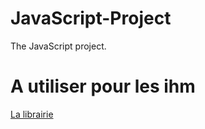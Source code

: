 # JavaScript-Project
The JavaScript project.

# A utiliser pour les ihm
[La librairie](http://www.getmdl.io/started/index.html)